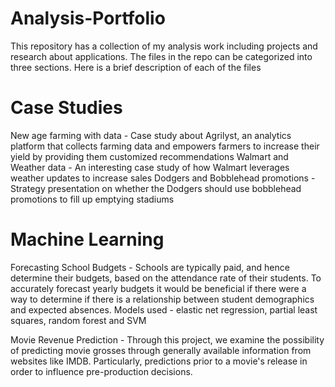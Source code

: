 # Analysis-Portfolio

This repository has a collection of my analysis work including projects and research about applications. The files in the repo can be categorized into three sections. Here is a brief description of each of the files

# Case Studies
New age farming with data - Case study about Agrilyst, an analytics platform that collects farming data and empowers farmers to increase their yield by providing them customized recommendations
Walmart and Weather data - An interesting case study of how Walmart leverages weather updates to increase sales
Dodgers and Bobblehead promotions - Strategy presentation on whether the Dodgers should use bobblehead promotions to fill up emptying stadiums


# Machine Learning
Forecasting School Budgets - Schools are typically paid, and hence determine their budgets, based on the attendance rate of their students. To accurately forecast yearly budgets it would be beneficial if there were a way to determine if there is a relationship between student demographics and expected absences. Models used - elastic net regression, partial least squares, random forest and SVM

Movie Revenue Prediction - Through this project, we examine the possibility of predicting movie grosses through generally available information from websites like IMDB. Particularly, predictions prior to a movie's release in order to influence pre-production decisions. 


